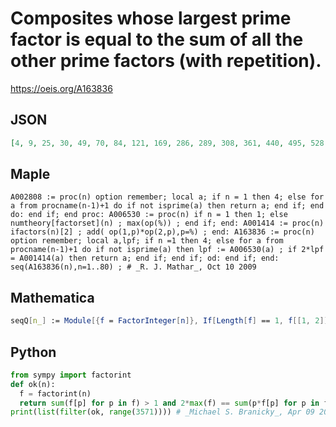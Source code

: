 # Composites whose largest prime factor is equal to the sum of all the other prime factors \(with repetition\)\.
https://oeis.org/A163836
## JSON
```JSON
[4, 9, 25, 30, 49, 70, 84, 121, 169, 286, 289, 308, 361, 440, 495, 528, 529, 594, 646, 728, 819, 841, 884, 961, 975, 1040, 1170, 1248, 1369, 1404, 1496, 1681, 1683, 1748, 1798, 1849, 1976, 2209, 2223, 2499, 2809, 2975, 3128, 3135, 3344, 3481, 3519, 3526, 3570]
```
## Maple
```Maple
A002808 := proc(n) option remember; local a; if n = 1 then 4; else for a from procname(n-1)+1 do if not isprime(a) then return a; end if; end do: end if; end proc: A006530 := proc(n) if n = 1 then 1; else numtheory[factorset](n) ; max(op(%)) ; end if; end: A001414 := proc(n) ifactors(n)[2] ; add( op(1,p)*op(2,p),p=%) ; end: A163836 := proc(n) option remember; local a,lpf; if n =1 then 4; else for a from procname(n-1)+1 do if not isprime(a) then lpf := A006530(a) ; if 2*lpf = A001414(a) then return a; end if; end if; od: end if; end: seq(A163836(n),n=1..80) ; # _R. J. Mathar_, Oct 10 2009
```
## Mathematica
```Mathematica
seqQ[n_] := Module[{f = FactorInteger[n]}, If[Length[f] == 1, f[[1, 2]] == 2, f[[-1, 2]] == 1 && f[[-1, 1]] == Plus @@ Times @@@ Most[f]]]; Select[Range[4000], seqQ] (* _Amiram Eldar_, Apr 28 2020 *)
```
## Python
```Python
from sympy import factorint
def ok(n):
  f = factorint(n)
  return sum(f[p] for p in f) > 1 and 2*max(f) == sum(p*f[p] for p in f)
print(list(filter(ok, range(3571)))) # _Michael S. Branicky_, Apr 09 2021
```
